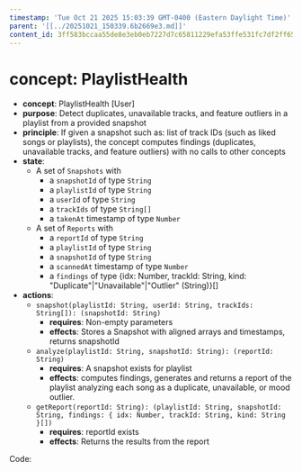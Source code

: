 ```yaml
---
timestamp: 'Tue Oct 21 2025 15:03:39 GMT-0400 (Eastern Daylight Time)'
parent: '[[../20251021_150339.6b2669e3.md]]'
content_id: 3ff583bccaa55de8e3eb0eb7227d7c65811229efa53ffe531fc7df2ff65248a3
---
```


# concept: PlaylistHealth

* **concept**: PlaylistHealth \[User]
* **purpose**: Detect duplicates, unavailable tracks, and feature outliers in a playlist from a provided snapshot
* **principle**: If given a snapshot such as: list of track IDs (such as liked songs or playlists), the concept computes findings (duplicates, unavailable tracks, and feature outliers) with no calls to other concepts
* **state**:
  * A set of `Snapshots` with
    * a `snapshotId` of type `String`
    * a `playlistId` of type `String`
    * a `userId` of type `String`
    * a `trackIds` of type `String[]`
    * a `takenAt` timestamp of type `Number`
  * A set of `Reports` with
    * a `reportId` of type `String`
    * a `playlistId` of type `String`
    * a `snapshotId` of type `String`
    * a `scannedAt` timestamp of type `Number`
    * a `findings` of type {idx: Number, trackId: String, kind: "Duplicate"|"Unavailable"|"Outlier" (String)}\[]
* **actions**:
  * `snapshot(playlistId: String, userId: String, trackIds: String[]): (snapshotId: String)`
    * **requires**: Non-empty parameters
    * **effects**: Stores a Snapshot with aligned arrays and timestamps, returns snapshotId
  * `analyze(playlistId: String, snapshotId: String): (reportId: String)`
    * **requires**: A snapshot exists for playlist
    * **effects**: computes findings, generates and returns a report of the playlist analyzing each song as a duplicate, unavailable, or mood outlier.
  * `getReport(reportId: String): (playlistId: String, snapshotId: String, findings: { idx: Number, trackId: String, kind: String }[])`
    * **requires**: reportId exists
    * **effects**: Returns the results from the report

Code:
